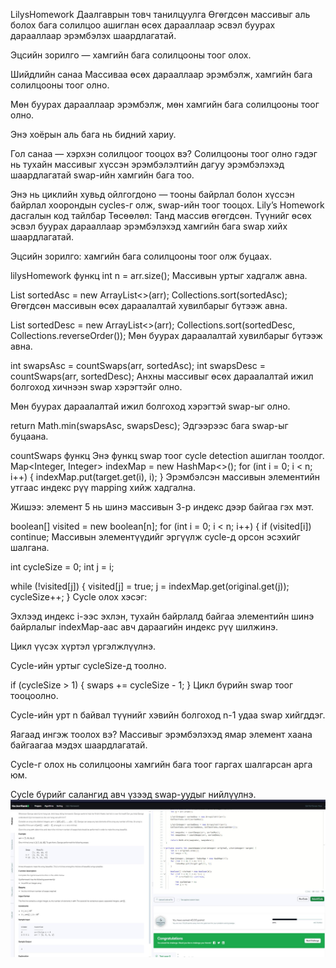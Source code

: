 LilysHomework
Даалгаврын товч танилцуулга Өгөгдсөн массивыг аль болох бага солилцоо ашиглан өсөх дарааллаар эсвэл буурах дарааллаар эрэмбэлэх шаардлагатай.

Эцсийн зорилго — хамгийн бага солилцооны тоог олох.

Шийдлийн санаа Массиваа өсөх дарааллаар эрэмбэлж, хамгийн бага солилцооны тоог олно.

Мөн буурах дарааллаар эрэмбэлж, мөн хамгийн бага солилцооны тоог олно.

Энэ хоёрын аль бага нь бидний хариу.

Гол санаа — хэрхэн солилцоог тооцох вэ? Солилцооны тоог олно гэдэг нь тухайн массивыг хүссэн эрэмбэлэлтийн дагуу эрэмбэлэхэд шаардлагатай swap-ийн хамгийн бага тоо.

Энэ нь циклийн хувьд ойлгогдоно — тооны байрлал болон хүссэн байрлал хоорондын cycles-г олж, swap-ийн тоог тооцох. Lily’s Homework дасгалын код тайлбар Төсөөлөл: Танд массив өгөгдсөн. Түүнийг өсөх эсвэл буурах дарааллаар эрэмбэлэхэд хамгийн бага swap хийх шаардлагатай.

Эцсийн зорилго: хамгийн бага солилцооны тоог олж буцаах.

lilysHomework функц int n = arr.size(); Массивын уртыг хадгалж авна.

List sortedAsc = new ArrayList<>(arr); Collections.sort(sortedAsc); Өгөгдсөн массивын өсөх дараалалтай хувилбарыг бүтээж авна.

List sortedDesc = new ArrayList<>(arr); Collections.sort(sortedDesc, Collections.reverseOrder()); Мөн буурах дараалалтай хувилбарыг бүтээж авна.

int swapsAsc = countSwaps(arr, sortedAsc); int swapsDesc = countSwaps(arr, sortedDesc); Анхны массивыг өсөх дараалалтай ижил болгоход хичнээн swap хэрэгтэйг олно.

Мөн буурах дараалалтай ижил болгоход хэрэгтэй swap-ыг олно.

return Math.min(swapsAsc, swapsDesc); Эдгээрээс бага swap-ыг буцаана.

countSwaps функц Энэ функц swap тоог cycle detection ашиглан тоолдог. Map<Integer, Integer> indexMap = new HashMap<>(); for (int i = 0; i < n; i++) { indexMap.put(target.get(i), i); } Эрэмбэлсэн массивын элементийн утгаас индекс рүү mapping хийж хадгална.

Жишээ: элемент 5 нь шинэ массивын 3-р индекс дээр байгаа гэх мэт.

boolean[] visited = new boolean[n]; for (int i = 0; i < n; i++) { if (visited[i]) continue; Массивын элементүүдийг эргүүлж cycle-д орсон эсэхийг шалгана.

int cycleSize = 0; int j = i;

while (!visited[j]) { visited[j] = true; j = indexMap.get(original.get(j)); cycleSize++; } Cycle олох хэсэг:

Эхлээд индекс i-ээс эхлэн, тухайн байрлалд байгаа элементийн шинэ байрлалыг indexMap-аас авч дараагийн индекс рүү шилжинэ.

Цикл үүсэх хүртэл үргэлжлүүлнэ.

Cycle-ийн уртыг cycleSize-д тоолно.

if (cycleSize > 1) { swaps += cycleSize - 1; } Цикл бүрийн swap тоог тооцоолно.

Cycle-ийн урт n байвал түүнийг хэвийн болгоход n-1 удаа swap хийгддэг.

Яагаад ингэж тоолох вэ? Массивыг эрэмбэлэхэд ямар элемент хаана байгаагаа мэдэх шаардлагатай.

Cycle-г олох нь солилцооны хамгийн бага тоог гаргах шалгарсан арга юм.

Cycle бүрийг салангид авч үзээд swap-уудыг нийлүүлнэ.
![alt text](image.png)